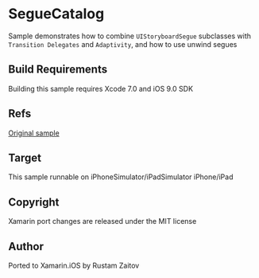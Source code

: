 SegueCatalog
============

Sample demonstrates how to combine `UIStoryboardSegue` subclasses with `Transition Delegates` and `Adaptivity`, and how to use unwind segues

Build Requirements
------------------

Building this sample requires Xcode 7.0 and iOS 9.0 SDK

Refs
----
[Original sample](https://developer.apple.com/library/prerelease/ios/samplecode/SegueCatalog/Introduction/Intro.html)

Target
------
This sample runnable on iPhoneSimulator/iPadSimulator iPhone/iPad

Copyright
---------

Xamarin port changes are released under the MIT license

Author
------ 

Ported to Xamarin.iOS by Rustam Zaitov
